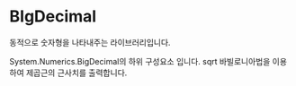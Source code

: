 # BIgDecimal

동적으로 숫자형을 나타내주는 라이브러리입니다.


System.Numerics.BigDecimal의 하위 구성요소 입니다.
  sqrt 바빌로니아법을 이용하여 제곱근의 근사치를 출력합니다.
  
